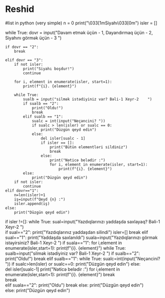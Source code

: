 # Reshid
#list in python (very simple)
n = 0
print("\033[1mSiyahı\033[0m")
isler = []

while True:
    dovr = input("Davam etmək üçün - 1, Dayandırmaq üçün - 2, Siyahını görmək üçün - 3             ")

    if dovr == "2":
        break

    elif dovr == "3":
        if not isler:
            print("Siyahı boşdur!")
            continue

        for i, element in enumerate(isler, start=1):
            print(f"{i}. {element}")

        while True:
            sualb = input("silmək istədiyiniz var? Bəli-1 Xeyr-2    ")
            if sualb == "2":
                print("Oldu!")
                break
            elif sualb == "1":
                sualc = int(input("Neçəncini? "))
                if sualc > len(isler) or sualc == 0:
                    print("Düzgün qeyd edin")
                else:
                    del isler[sualc - 1]
                    if isler == []:
                        print("Bütün elementləri sildiniz")
                        break
                    else:
                        print("Nəticə belədir :")
                        for i, element in enumerate(isler, start=1):
                            print(f"{i}. {element}")
            else:
                print("Düzgün qeyd edin")
        if not isler:
            continue
    elif dovr=="1":
        n=len(isler)+1
        iş=input(f"Qeyd {n} :")
        isler.append(iş)
    else:
        print("Düzgün qeyd edin")
if isler !=[]:
    while True:
        sual=input("Yazdıqlarınızı yaddaşda saxlayaq?       Bəli-1 Xeyr-2                            ")        
        if sual=="2":
            print("Yazdıqlarınız yaddaşdan silindi")
            isler=[]
            break
        elif sual=="1":
            print("Yaddaşda saxlanıldı")
            suala=input("Yazdıqlarınızı görmək istəyirsiniz?     Bəli-1 Xeyr-2                            ")
            if suala=="1":
                for i,element in enumerate(isler,start=1):
                    print(f"{i}. {element}")
                while True:
                    sualb=input("silmək istədiyiniz var? Bəli-1 Xeyr-2    ")
                    if sualb=="2":
                        print("Oldu!")
                        break
                    elif sualb=="1":
                        while True:
                            sualc=int(input("Neçəncini? "))
                            if sualc>len(isler) or sualc==0:
                                print("Düzgün qeyd edin")
                            else:    
                                del isler[sualc-1]
                                print("Nəticə belədir :")
                                for i,element in enumerate(isler,start=1):
                                     print(f"{i}. {element}")
                                break     
                break    
            elif suala=="2":
                print("Oldu")
                break 
            else:
                print("Düzgün qeyd edin")       
        else: 
            print("Düzgün qeyd edin")
